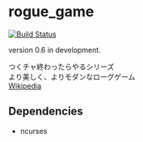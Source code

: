 # rogue_game
[![Build Status](https://travis-ci.org/tanacchi/rogue_game.png)](https://travis-ci.org/tanacchi/rogue_game)

version 0.6 in development.

つくチャ終わったらやるシリーズ  
より美しく、よりモダンなローグゲーム  
[Wikipedia](https://ja.wikipedia.org/wiki/%E3%83%AD%E3%83%BC%E3%82%B0)

## Dependencies
* ncurses
